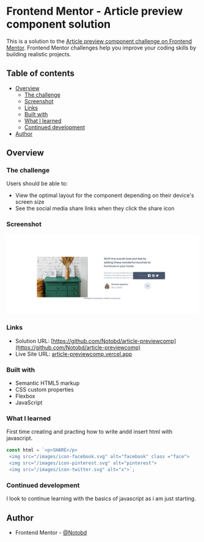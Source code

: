 # Frontend Mentor - Article preview component solution

This is a solution to the [Article preview component challenge on Frontend Mentor](https://www.frontendmentor.io/challenges/article-preview-component-dYBN_pYFT). Frontend Mentor challenges help you improve your coding skills by building realistic projects.

## Table of contents

- [Overview](#overview)
  - [The challenge](#the-challenge)
  - [Screenshot](#screenshot)
  - [Links](#links)
  - [Built with](#built-with)
  - [What I learned](#what-i-learned)
  - [Continued development](#continued-development)
- [Author](#author)

## Overview

### The challenge

Users should be able to:

- View the optimal layout for the component depending on their device's screen size
- See the social media share links when they click the share icon

### Screenshot

![](/images/Screenshot%202024-11-04%20084854.png)

### Links

- Solution URL: [https://github.com/Notobd/article-previewcomp](https://github.com/Notobd/article-previewcomp)
- Live Site URL: [article-previewcomp.vercel.app](https://article-previewcomp.vercel.app)

### Built with

- Semantic HTML5 markup
- CSS custom properties
- Flexbox
- JavaScript

### What I learned

First time creating and practing how to write andd insert html with javascript.

```js
const html = `<p>SHARE</p>
 <img src="/images/icon-facebook.svg" alt="facebook" class ="face">
 <img src="/images/icon-pinterest.svg" alt="pinterest">
 <img src="/images/icon-twitter.svg" alt="x">`;
```

### Continued development

I look to continue learning with the basics of javascript as i am just starting.

## Author

- Frontend Mentor - [@Notobd](https://www.frontendmentor.io/profile/Notobd)
